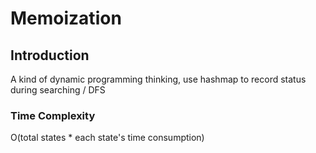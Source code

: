 # Memoization

## Introduction

A kind of dynamic programming thinking, use hashmap to record status during searching / DFS

### Time Complexity

O\(total states \* each state's time consumption\)

